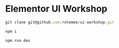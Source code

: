 # Elementor UI Workshop

```js
git clone git@github.com:rotemee/ui-workshop.git
```

```js
npm i
```

```js
npm run dev
```

